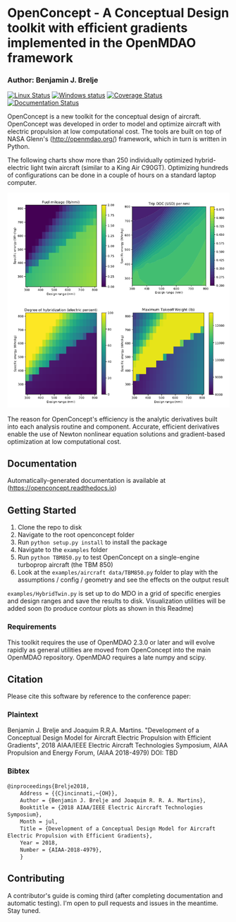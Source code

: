 # OpenConcept - A Conceptual Design toolkit with efficient gradients implemented in the OpenMDAO framework

### Author: Benjamin J. Brelje

[![Linux Status](https://travis-ci.org/bbrelje/openconcept.svg?branch=master)](https://travis-ci.org/bbrelje/openconcept) [![Windows status](https://ci.appveyor.com/api/projects/status/u3x3mne0i03blv9w/branch/master?svg=true)](https://ci.appveyor.com/project/bbrelje/openconcept/branch/master) [![Coverage Status](https://coveralls.io/repos/github/bbrelje/openconcept/badge.svg)](https://coveralls.io/github/bbrelje/openconcept)[![Documentation Status](//readthedocs.org/projects/openconcept/badge/?version=latest)](https://openconcept.readthedocs.io/en/latest/?badge=latest)



OpenConcept is a new toolkit for the conceptual design of aircraft. OpenConcept was developed in order to model and optimize aircraft with electric propulsion at low computational cost. The tools are built on top of NASA Glenn's (http://openmdao.org/) framework, which in turn is written in Python.

The following charts show more than 250 individually optimized hybrid-electric light twin aircraft (similar to a King Air C90GT). Optimizing hundreds of configurations can be done in a couple of hours on a standard laptop computer.

![Example charts](docs/_static/images/readme_charts.png)

The reason for OpenConcept's efficiency is the analytic derivatives built into each analysis routine and component. Accurate, efficient derivatives enable the use of Newton nonlinear equation solutions and gradient-based optimization at low computational cost.

## Documentation

Automatically-generated documentation is available at (https://openconcept.readthedocs.io)

## Getting Started

1. Clone the repo to disk
2. Navigate to the root openconcept folder
3. Run `python setup.py install` to install the package
4. Navigate to the `examples` folder
5. Run `python TBM850.py` to test OpenConcept on a single-engine turboprop aircraft (the TBM 850)
6. Look at the `examples/aircraft data/TBM850.py` folder to play with the assumptions / config / geometry and see the effects on the output result

`examples/HybridTwin.py` is set up to do MDO in a grid of specific energies and design ranges and save the results to disk. Visualization utilities will be added soon (to produce contour plots as shown in this Readme)

### Requirements

This toolkit requires the use of OpenMDAO 2.3.0 or later and will evolve rapidly as general utilities are moved from OpenConcept into the main OpenMDAO repository. OpenMDAO requires a late numpy and scipy.

## Citation

Please cite this software by reference to the conference paper:

### Plaintext

Benjamin J. Brelje and Joaquim R.R.A. Martins. "Development of a Conceptual Design Model for Aircraft Electric Propulsion with Efficient Gradients", 2018 AIAA/IEEE Electric Aircraft Technologies Symposium, AIAA Propulsion and Energy Forum, (AIAA 2018-4979) DOI: TBD

### Bibtex

```
@inproceedings{Brelje2018,
	Address = {{C}incinnati,~{OH}},
	Author = {Benjamin J. Brelje and Joaquim R. R. A. Martins},
	Booktitle = {2018 AIAA/IEEE Electric Aircraft Technologies Symposium},
	Month = jul,
	Title = {Development of a Conceptual Design Model for Aircraft Electric Propulsion with Efficient Gradients},
	Year = 2018,
    Number = {AIAA-2018-4979},
	}
```

## Contributing
A contributor's guide is coming third (after completing documentation and automatic testing). I'm open to pull requests and issues in the meantime. Stay tuned.